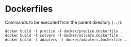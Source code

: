 # Dockerfiles

Commands to be executed from the parent directory (`../`):

    docker build -t precice -f docker/precice.Dockerfile .
    docker build -t solvers -f docker/solvers.Dockerfile .
    docker build -t adapters -f docker/adapters.Dockerfile .
